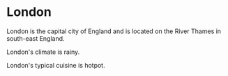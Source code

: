 # London

London is the capital city of England and is located on the River Thames in south-east England.

London's climate is rainy.

London's typical cuisine is hotpot.
